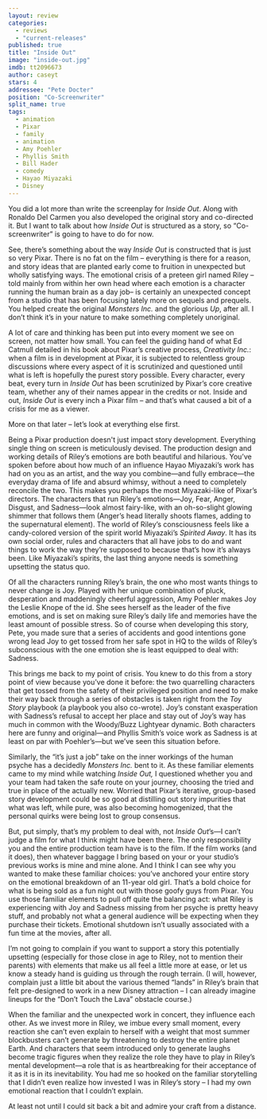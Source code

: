 ```yaml
---
layout: review
categories: 
  - reviews
  - "current-releases"
published: true
title: "Inside Out"
image: "inside-out.jpg"
imdb: tt2096673
author: caseyt
stars: 4
addressee: "Pete Docter"
position: "Co-Screenwriter"
split_name: true
tags: 
  - animation
  - Pixar
  - family
  - animation
  - Amy Poehler
  - Phyllis Smith
  - Bill Hader
  - comedy
  - Hayao Miyazaki
  - Disney
---
```


You did a lot more than write the screenplay for _Inside Out_. Along with Ronaldo Del Carmen you also developed the original story and co-directed it. But I want to talk about how _Inside Out_ is structured as a story, so “Co-screenwriter” is going to have to do for now.

See, there’s something about the way _Inside Out_ is constructed that is just so very Pixar. There is no fat on the film – everything is there for a reason, and story ideas that are planted early come to fruition in unexpected but wholly satisfying ways. The emotional crisis of a preteen girl named Riley – told mainly from within her own head where each emotion is a character running the human brain as a day job– is certainly an unexpected concept from a studio that has been focusing lately more on sequels and prequels. You helped create the original _Monsters Inc._ and the glorious _Up_, after all. I don’t think it’s in your nature to make something completely unoriginal. 

A lot of care and thinking has been put into every moment we see on screen, not matter how small. You can feel the guiding hand of what Ed Catmull detailed in his book about Pixar’s creative process, _Creativity Inc._: when a film is in development at Pixar, it is subjected to relentless group discussions where every aspect of it is scrutinized and questioned until what is left is hopefully the purest story possible. Every character, every beat, every turn in _Inside Out_ has been scrutinized by Pixar’s core creative team, whether any of their names appear in the credits or not. Inside and out, _Inside Out_ is every inch a Pixar film – and that’s what caused a bit of a crisis for me as a viewer. 

More on that later – let’s look at everything else first.

Being a Pixar production doesn't just impact story development. Everything single thing on screen is meticulously devised. The production design and working details of Riley’s emotions are both beautiful and hilarious. You’ve spoken before about how much of an influence Hayao Miyazaki’s work has had on you as an artist, and the way you combine—and fully embrace—the everyday drama of life and absurd whimsy, without a need to completely reconcile the two. This makes you perhaps the most Miyazaki-like of Pixar’s directors. The characters that run Riley’s emotions—Joy, Fear, Anger, Disgust, and Sadness—look almost fairy-like, with an oh-so-slight glowing shimmer that follows them (Anger’s head literally shoots flames, adding to the supernatural element). The world of Riley’s consciousness feels like a candy-colored version of the spirit world Miyazaki’s _Spirited Away_. It has its own social order, rules and characters that all have jobs to do and want things to work the way they’re supposed to because that’s how it’s always been. Like Miyazaki’s spirits, the last thing anyone needs is something upsetting the status quo.

Of all the characters running Riley’s brain, the one who most wants things to never change is Joy. Played with her unique combination of pluck, desperation and maddeningly cheerful aggression, Amy Poehler makes Joy the Leslie Knope of the id. She sees herself as the leader of the five emotions, and is set on making sure Riley’s daily life and memories have the least amount of possible stress. So of course when developing this story, Pete, you made sure that a series of accidents and good intentions gone wrong lead Joy to get tossed from her safe spot in HQ to the wilds of Riley’s subconscious with the one emotion she is least equipped to deal with: Sadness.

This brings me back to my point of crisis. You knew to do this from a story point of view because you’ve done it before: the two quarrelling characters that get tossed from the safety of their privileged position and need to make their way back through a series of obstacles is taken right from the _Toy Story_ playbook (a playbook you also co-wrote). Joy’s constant exasperation with Sadness’s refusal to accept her place and stay out of Joy’s way has much in common with the Woody/Buzz Lightyear dynamic. Both characters here are funny and original—and Phyllis Smith’s voice work as Sadness is at least on par with Poehler’s—but we’ve seen this situation before.

Similarly, the “it’s just a job” take on the inner workings of the human psyche has a decidedly _Monsters Inc._ bent to it. As these familiar elements came to my mind while watching _Inside Out,_ I questioned whether you and your team had taken the safe route on your journey, choosing the tried and true in place of the actually new. Worried that Pixar’s iterative, group-based story development could be so good at distilling out story impurities that what was left, while pure, was also becoming homogenized, that the personal quirks were being lost to group consensus.

But, put simply, that’s my problem to deal with, not _Inside Out_’s—I can’t judge a film for what I think might have been there. The only responsibility you and the entire production team have is to the film. If the film works (and it does), then whatever baggage I bring based on your or your studio’s previous works is mine and mine alone. And I think I can see why you wanted to make these familiar choices: you’ve anchored your entire story on the emotional breakdown of an 11-year old girl. That’s a bold choice for what is being sold as a fun night out with those goofy guys from Pixar. You use those familiar elements to pull off quite the balancing act: what Riley is experiencing with Joy and Sadness missing from her psyche is pretty heavy stuff, and probably not what a general audience will be expecting when they purchase their tickets. Emotional shutdown isn’t usually associated with a fun time at the movies, after all.

I’m not going to complain if you want to support a story this potentially upsetting (especially for those close in age to Riley, not to mention their parents) with elements that make us all feel a little more at ease, or let us know a steady hand is guiding us through the rough terrain. (I will, however, complain just a little bit about the various themed “lands”  in Riley’s brain that felt pre-designed to work in a new Disney attraction – I can already imagine lineups for the “Don’t Touch the Lava” obstacle course.)

When the familiar and the unexpected work in concert, they influence each other. As we invest more in Riley, we imbue every small moment, every reaction she can’t even explain to herself with a weight that most summer blockbusters can’t generate by threatening to destroy the entire planet Earth. And characters that seem introduced only to generate laughs become tragic figures when they realize the role they have to play in Riley’s mental development—a role that is as heartbreaking for their acceptance of it as it is in its inevitability. You had me so hooked on the familiar storytelling that I didn’t even realize how invested I was in Riley’s story – I had my own emotional reaction that I couldn’t explain. 

At least not until I could sit back a bit and admire your craft from a distance.
